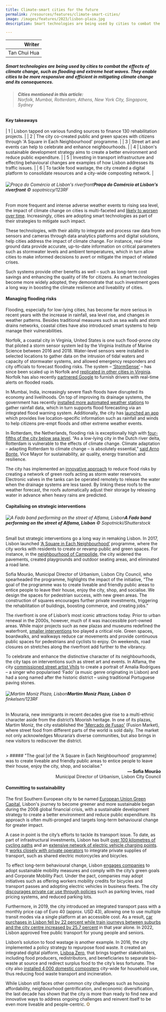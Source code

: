 ```yaml
---
title: Climate-smart cities for the future
permalink: /resources/features/climate-smart-cities/
image: /images/features/2023/lisbon-plaza.jpg
description: Smart technologies are being used by cities to combat the effects of climate change, such as flooding and extreme heat waves. They enable cities to be more responsive and efficient in mitigating climate change and its consequences. 

---
```


| Writer | 
| ---: |
| Tan Chui Hua |

##### Smart technologies are being used by cities to combat the effects of climate change, such as flooding and extreme heat waves. They enable cities to be more responsive and efficient in mitigating climate change and its consequences. 

> ###### **Cities mentioned in this article:** <br> Norfolk, Mumbai, Rotterdam, Athens, New York City, Singapore, Sydney 

#### **Key takeaways**

| 1 | Lisbon tapped on various funding sources to finance 130 rehabilitation projects. |
| 2 | The city co-created public and green spaces with citizens through 'A Square in Each Neighbourhood' programme. |
| 3 | Street art and events can help to celebrate and enhance neighbourhoods. |
| 4 | Lisbon's sustainable development strategy aims to create a better environment and reduce public expenditure. |
| 5 | Investing in transport infrastructure and effecting behavioural changes are examples of how Lisbon addresses its traffic issues. |
| 6 | To tackle food wastage, the city created a digital platform to consolidate resources and a city-wide composting network. |

###### ![Praça do Comércio at Lisbon's riverfront](/images/features/2023/lisbon-plaza.jpg/)**Praça do Comércio at Lisbon's riverfront** © sopotniccy/123RF

From more frequent and intense adverse weather events to rising sea level, the impact of climate change on cities is multi-faceted and [likely to worsen over time](https://www.livescience.com/is-the-weather-getting-worse). Increasingly, cities are adopting smart technologies as part of their strategies to mitigate such impact. 

These technologies, with their ability to integrate and process raw data from sensors and cameras through data analytics platforms and digital solutions, help cities address the impact of climate change. For instance, real-time ground data provide accurate, up-to-date information on critical parameters such as stormwater levels and ambient temperatures, which in turn allow cities to make informed decisions to avert or mitigate the impact of related crises. 

Such systems provide other benefits as well – such as long-term cost savings and enhancing the quality of life for citizens. As smart technologies become more widely adopted, they demonstrate that such investment goes a long way in boosting the climate resilience and liveability of cities.

#### **Managing flooding risks**

Flooding, especially for low-lying cities, has become far more serious in recent years with the increase in rainfall, sea level rise, and changes in weather patterns. Besides traditional measures such as sea walls and storm drains networks, coastal cities have also introduced smart systems to help manage their vulnerabilities.

Norfolk, a coastal city in Virginia, United States is one such flood-prone city that piloted a storm sensor system led by the Virginia Institute of Marine Science between 2016 and 2018. Water-level sensors were installed in selected locations to gather data on the intrusion of tidal waters and capacity of stormwater systems, and allowed emergency responders and city officials to forecast flooding risks. The system – [‘StormSense’](https://www.wtkr.com/2018/11/06/water-level-sensors-hope-to-get-you-information-faster-about-storms) – has since been scaled up in Norfolk and [replicated in other cities in Virginia](https://pubmed.ncbi.nlm.nih.gov/31092957/). Norfolk has also recently [partnered Google](https://www.govtech.com/analytics/norfolk-va-offers-real-time-flood-data-to-drivers) to furnish drivers with real-time alerts on flooded roads. 

In Mumbai, India, increasingly severe flash floods have disrupted its economy and livelihoods. On top of improving its drainage systems, the government has recently [installed more automated weather stations](https://timesofindia.indiatimes.com/city/mumbai/60-more-automatic-weather-stns-to-help-enhance-flood-prediction/articleshow/98031237.cms) to gather rainfall data, which in turn supports flood forecasting via an integrated flood warning system. Additionally, the city has [launched an app](https://localpress.co.in/mumbai-snippets/ministry-launches-mumbai-weather-live-app-to-warn-mumbaikars-about-extreme-weather-events/) which provides live location-specific information such as rainfall and winds to help citizens pre-empt floods and other extreme weather events. 

In Rotterdam, the Netherlands, flooding risk is exceptionally high with [four-fifths of the city below sea level](https://www.thestar.com/news/atkinsonseries/2021/01/07/rotterdam-is-using-smart-city-tech-to-solve-pressing-urban-problems-heres-what-canadian-cities-can-learn-from-the-dutch-model.html).  “As a low-lying city in the Dutch river delta, Rotterdam is vulnerable to the effects of climate change. Climate adaptation – adapting Rotterdam to climate change – is absolutely essential,” [said Arno Bonte](https://s3.eu-central-1.amazonaws.com/storage.resilientrotterdam.nl/storage/2022/09/09093215/Resilient-Rotterdam-Strategy-2022-2027.pdf), Vice Mayor for sustainability, air quality, energy transition and resilience.  

The city has implemented an [innovative approach](https://www.corporateknights.com/built-environment/rotterdam-uses-smart-tech-to-save-city-from-drowning/) to reduce flood risks by creating a network of green roofs acting as storm water reservoirs. Electronic valves in the tanks can be operated remotely to release the water when the drainage systems are less taxed. By linking these roofs to the weather forecast, the roofs automatically adjust their storage by releasing water in advance when heavy rains are predicted. 

#### **Capitalising on strategic interventions** 

###### ![A Fado band performing on the street of Alfama, Lisbon](/images/features/2023/alfama-fado.jpg/)**A Fado band performing on the street of Alfama, Lisbon** © Sopotnicki/Shutterstock

Small but strategic interventions go a long way in remaking Lisbon. In 2017, Lisbon launched [‘A Square in Each Neighbourhood’](https://www.sciencedirect.com/science/article/pii/S266668392200058X) programme, where the city works with residents to create or revamp public and green spaces. For instance, in the [neighbourhood of Campolide](https://una.city/nbs/lisboa/square-each-neighbourhood-street-campolide), the city widened the pavements, created playgrounds and outdoor seating areas, and eliminated a road lane.  

Sofia Mourão, Municipal Director of Urbanism, Lisbon City Council, who spearheaded the programme, highlights the impact of the initiative, “The goal of the programme was to create liveable and friendly public areas to entice people to leave their house, enjoy the city, shop, and socialise. We design the spaces for pedestrian success, with new green areas. The construction of squares encourages further private investments, triggering the rehabilitation of buildings, boosting commerce, and creating jobs.” 

The riverfront is one of Lisbon’s most iconic attractions today. Prior to urban renewal in the 2000s, however, much of it was inaccessible port-owned areas. While major projects such as new plazas and museums redefined the waterfront, [smaller interventions](https://www.mdpi.com/2071-1050/13/10/5665) too played a critical role. Green spaces, boardwalks, and walkways reduce car movements and provide continuous public spaces for pedestrians and cyclists to enjoy. On weekends, road closures on stretches along the riverfront add further to the vibrancy.  

To celebrate and enhance the distinctive character of its neighbourhoods, the city taps on interventions such as street art and events. In Alfama, the city [commissioned street artist Vhils](https://www.streetartbio.com/guides/street-art-city-walks-lisbon/) to create a portrait of Amalia Rodrigues – a singer who popularised ‘Fado’ (a music genre originating in Lisbon) and had a song named after the historic district – using traditional Portuguese paving stones.  

###### ![Martim Moniz Plaza, Lisbon](/images/features/2023/lisbon-martim-moniz.jpg/)**Martim Moniz Plaza, Lisbon** © finkelsen/123RF

In Mouraria, new immigrants in recent decades give rise to a multi-ethnic character aside from the district’s Moorish heritage. In one of its plazas, Martim Moniz, the city established the ['Mercado de Fusao'](https://www.coe.int/en/web/interculturalcities/-/the-fusion-market-mercado-de-fusao-) (Fusion Market), where street food from different parts of the world is sold daily. The market not only acknowledges Mouraria’s diverse communities, but also brings in new visitors to rediscover the district. 

<br>
> ##### "The goal [of the 'A Square in Each Neighbourhood' programme] was to create liveable and friendly public areas to entice people to leave their house, enjoy the city, shop, and socialise."

<div align="right"><b>— Sofia Mourão</b> <br>Municipal Director of Urbanism, Lisbon City Council</div>

#### **Committing to sustainability**

The first Southern European city to be named [European Union Green Capital](https://www.circularcityfundingguide.eu/case-studies/lisbon-the-first-eu-green-capital-in-southern-europe/), Lisbon's journey to become greener and more sustainable began during the 2008 global financial crisis, with a sustainable development strategy to create a better environment and reduce public expenditure. Its approach is often multi-pronged and targets long-term behavioural change for greater impact. 

A case in point is the city’s efforts to tackle its transport issue. To date, as part of infrastructural investments, Lisbon has built [over 100 kilometres of cycling paths](https://www.themayor.eu/en/a/view/lisbon-plans-for-post-corona-refurbishment-5126?trans=en-US) and an [extensive network of electric vehicle charging points](https://www.uswitch.com/electric-car/ev-charging/european-capitals-best-density-ev-charging-stations/). It [works closely with private operators](https://tomorrow.city/a/lisbon-transport-after-big-crisis) to integrate private supplies of transport, such as shared electric motorcycles and bicycles.  

To effect long-term behavioural change, Lisbon [engages companies](https://www2.deloitte.com/content/dam/insights/us/articles/4331_Deloitte-City-Mobility-Index/Lisbon_GlobalCityMobility_WEB.pdf) to adopt sustainable mobility measures and comply with the city’s green goals and Corporate Mobility Pact. Under the pact, companies may adopt initiatives such as offering workers mobility credits for bicycles and transport passes and adopting electric vehicles in business fleets. The city [discourages private car use through policies](https://www.centreforcities.org/blog/what-can-british-cities-learn-from-the-portuguese-public-transport-system/) such as parking levies, road pricing systems, and reduced parking lots.

Furthermore, in 2019, the city introduced an integrated transport pass with a monthly price cap of Euro 40 (approx. USD 43), allowing one to use multiple transit modes via a single platform at an accessible cost. As a result, [car purchases in Lisbon fell by 22 percent while train journeys between suburbs and the city centre increased by 25.7 percent](https://www.eltis.org/in-brief/news/mobility-service-partnership-delivers-lisbon-and-neighbouring-evora) in that year alone. In 2022, Lisbon approved free public transport for young people and seniors.  

Lisbon’s solution to food wastage is another example. In 2016, the city implemented a policy strategy to repurpose food waste. It created an integrated digital platform, [Lisboa Zero](https://www.lisboazero.app/en/organic-and-food-waste/), that brings together stakeholders, including food producers, redistributors, and beneficiaries to separate bio-waste at source and redirect surplus food to the city’s less fortunate. The city also [installed 4,000 domestic composters](https://www.c40knowledgehub.org/s/article/Cities100-Increasing-resource-recovery-to-tackle-food-waste-in-Lisbon?language=en_US) city-wide for household use, thus reducing food waste transport and incineration.  

While Lisbon still faces other common city challenges such as housing affordability, neighbourhood gentrification, and economic diversification, the last decade has shown that the city is more than ready to find new and innovative ways to address ongoing challenges and reinvent itself to be even more liveable and people-centric. <b><font color="#967942">O</font></b>
